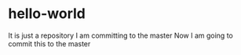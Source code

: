 # hello-world
It is just a repository
I am committing to the master
Now I am going to commit this to the master
